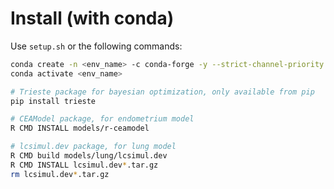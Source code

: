 # Install (with conda)

Use `setup.sh` or the following commands:

```bash
conda create -n <env_name> -c conda-forge -y --strict-channel-priority --file conda.requirements
conda activate <env_name>

# Trieste package for bayesian optimization, only available from pip
pip install trieste

# CEAModel package, for endometrium model
R CMD INSTALL models/r-ceamodel

# lcsimul.dev package, for lung model
R CMD build models/lung/lcsimul.dev
R CMD INSTALL lcsimul.dev*.tar.gz
rm lcsimul.dev*.tar.gz
```
